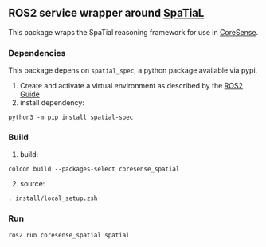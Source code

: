 ## ROS2 service wrapper around [SpaTiaL](https://github.com/KTH-RPL-Planiacs/SpaTiaL)
This package wraps the SpaTial reasoning framework for use in [CoreSense](https://coresense.eu).

### Dependencies
This package depens on `spatial_spec`, a python package available via pypi.
1. Create and activate a virtual environment as described by the [ROS2 Guide](https://docs.ros.org/en/foxy/How-To-Guides/Using-Python-Packages.html#installing-via-a-virtual-environment)
2. install dependency:
```shell
python3 -m pip install spatial-spec
```
### Build
1. build: 
```shell
colcon build --packages-select coresense_spatial
```
2. source: 
```shell
. install/local_setup.zsh
```
### Run
```shell
ros2 run coresense_spatial spatial
```
